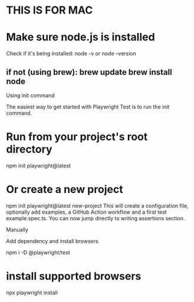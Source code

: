 # THIS IS FOR MAC

# Make sure node.js is installed
Check if it's being installed:
node -v or node –version

if not (using brew):
brew update
brew install node
---------------------------------
Using init command

The easiest way to get started with Playwright Test is to run the init command.

# Run from your project's root directory
npm init playwright@latest
# Or create a new project
npm init playwright@latest new-project
This will create a configuration file, optionally add examples, a GitHub Action workflow and a first test example.spec.ts. You can now jump directly to writing assertions section.

Manually

Add dependency and install browsers.

npm i -D @playwright/test
# install supported browsers
npx playwright install